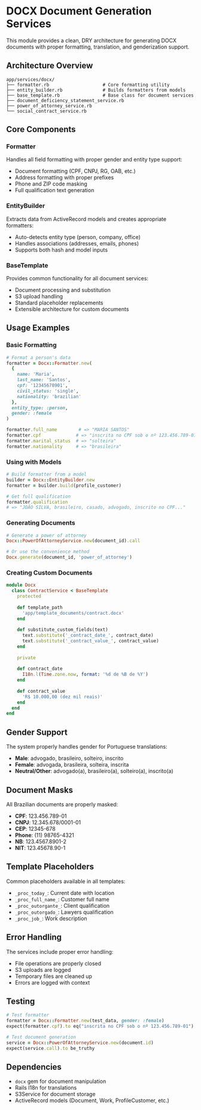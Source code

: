 # DOCX Document Generation Services

This module provides a clean, DRY architecture for generating DOCX documents with proper formatting, translation, and genderization support.

## Architecture Overview

```
app/services/docx/
├── formatter.rb                    # Core formatting utility
├── entity_builder.rb               # Builds formatters from models
├── base_template.rb                # Base class for document services
├── document_deficiency_statement_service.rb
├── power_of_attorney_service.rb
└── social_contract_service.rb
```

## Core Components

### Formatter
Handles all field formatting with proper gender and entity type support:
- Document formatting (CPF, CNPJ, RG, OAB, etc.)
- Address formatting with proper prefixes
- Phone and ZIP code masking
- Full qualification text generation

### EntityBuilder
Extracts data from ActiveRecord models and creates appropriate formatters:
- Auto-detects entity type (person, company, office)
- Handles associations (addresses, emails, phones)
- Supports both hash and model inputs

### BaseTemplate
Provides common functionality for all document services:
- Document processing and substitution
- S3 upload handling
- Standard placeholder replacements
- Extensible architecture for custom documents

## Usage Examples

### Basic Formatting

```ruby
# Format a person's data
formatter = Docx::Formatter.new(
  { 
    name: 'Maria', 
    last_name: 'Santos',
    cpf: '12345678901',
    civil_status: 'single',
    nationality: 'brazilian'
  },
  entity_type: :person,
  gender: :female
)

formatter.full_name        # => "MARIA SANTOS"
formatter.cpf             # => "inscrita no CPF sob o nº 123.456.789-01"
formatter.marital_status  # => "solteira"
formatter.nationality     # => "brasileira"
```

### Using with Models

```ruby
# Build formatter from a model
builder = Docx::EntityBuilder.new
formatter = builder.build(profile_customer)

# Get full qualification
formatter.qualification
# => "JOÃO SILVA, brasileiro, casado, advogado, inscrito no CPF..."
```

### Generating Documents

```ruby
# Generate a power of attorney
Docx::PowerOfAttorneyService.new(document_id).call

# Or use the convenience method
Docx.generate(document_id, 'power_of_attorney')
```

### Creating Custom Documents

```ruby
module Docx
  class ContractService < BaseTemplate
    protected
    
    def template_path
      'app/template_documents/contract.docx'
    end
    
    def substitute_custom_fields(text)
      text.substitute('_contract_date_', contract_date)
      text.substitute('_contract_value_', contract_value)
    end
    
    private
    
    def contract_date
      I18n.l(Time.zone.now, format: '%d de %B de %Y')
    end
    
    def contract_value
      'R$ 10.000,00 (dez mil reais)'
    end
  end
end
```

## Gender Support

The system properly handles gender for Portuguese translations:

- **Male**: advogado, brasileiro, solteiro, inscrito
- **Female**: advogada, brasileira, solteira, inscrita
- **Neutral/Other**: advogado(a), brasileiro(a), solteiro(a), inscrito(a)

## Document Masks

All Brazilian documents are properly masked:

- **CPF**: 123.456.789-01
- **CNPJ**: 12.345.678/0001-01
- **CEP**: 12345-678
- **Phone**: (11) 98765-4321
- **NB**: 123.4567.8901-2
- **NIT**: 123.45678.90-1

## Template Placeholders

Common placeholders available in all templates:

- `_proc_today_`: Current date with location
- `_proc_full_name_`: Customer full name
- `_proc_outorgante_`: Client qualification
- `_proc_outorgado_`: Lawyers qualification
- `_proc_job_`: Work description

## Error Handling

The services include proper error handling:
- File operations are properly closed
- S3 uploads are logged
- Temporary files are cleaned up
- Errors are logged with context

## Testing

```ruby
# Test formatter
formatter = Docx::Formatter.new(test_data, gender: :female)
expect(formatter.cpf).to eq("inscrita no CPF sob o nº 123.456.789-01")

# Test document generation
service = Docx::PowerOfAttorneyService.new(document.id)
expect(service.call).to be_truthy
```

## Dependencies

- `docx` gem for document manipulation
- Rails I18n for translations
- S3Service for document storage
- ActiveRecord models (Document, Work, ProfileCustomer, etc.)